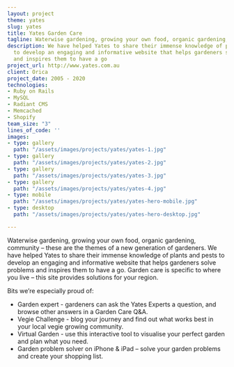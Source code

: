 ```yaml
---
layout: project
theme: yates
slug: yates
title: Yates Garden Care
tagline: Waterwise gardening, growing your own food, organic gardening, community
description: We have helped Yates to share their immense knowledge of plants and pests
  to develop an engaging and informative website that helps gardeners solve problems
  and inspires them to have a go
project_url: http://www.yates.com.au
client: Orica
project_date: 2005 - 2020
technologies:
- Ruby on Rails
- MySQL
- Radiant CMS
- Memcached
- Shopify
team_size: "3"
lines_of_code: ''
images:
- type: gallery
  path: "/assets/images/projects/yates/yates-1.jpg"
- type: gallery
  path: "/assets/images/projects/yates/yates-2.jpg"
- type: gallery
  path: "/assets/images/projects/yates/yates-3.jpg"
- type: gallery
  path: "/assets/images/projects/yates/yates-4.jpg"
- type: mobile
  path: "/assets/images/projects/yates/yates-hero-mobile.jpg"
- type: desktop
  path: "/assets/images/projects/yates/yates-hero-desktop.jpg"

---
```

Waterwise gardening, growing your own food, organic gardening, community – these are the themes of a new generation of gardeners. We have helped Yates to share their immense knowledge of plants and pests to develop an engaging and informative website that helps gardeners solve problems and inspires them to have a go. Garden care is specific to where you live – this site provides solutions for your region.

Bits we’re especially proud of:

- Garden expert - gardeners can ask the Yates Experts a question, and browse other answers in a Garden Care Q&A.
- Vegie Challenge - blog your journey and find out what works best in your local vegie growing community.
- Virtual Garden - use this interactive tool to visualise your perfect garden and plan what you need.
- Garden problem solver on iPhone & iPad – solve your garden problems and create your shopping list.